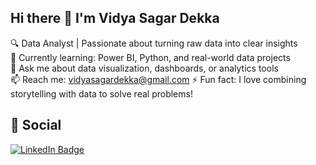 ## Hi there 👋 I'm Vidya Sagar Dekka

🔍 Data Analyst | Passionate about turning raw data into clear insights  
🌱 Currently learning: Power BI, Python, and real-world data projects  
💬 Ask me about data visualization, dashboards, or analytics tools  
📫 Reach me: vidyasagardekka@gmail.com
⚡ Fun fact: I love combining storytelling with data to solve real problems!

## 🔵 Social 
<a href="https://www.linkedin.com/in/vidya-sagar-dekka" target="_blank">
  <img src="https://img.shields.io/badge/LinkedIn-blue?style=for-the-badge&logo=linkedin&logoColor=white" alt="LinkedIn Badge"/>
</a>
